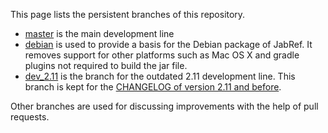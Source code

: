 This page lists the persistent branches of this repository.

* [master](https://github.com/JabRef/jabref/tree/master/) is the main development line
* [debian](https://github.com/JabRef/jabref/tree/debian/) is used to provide a basis for the Debian package of JabRef. It removes support for other platforms such as Mac OS X and gradle plugins not required to build the jar file.
* [dev_2.11](https://github.com/JabRef/jabref/tree/dev_2.11) is the branch for the outdated 2.11 development line. This branch is kept for the [CHANGELOG of version 2.11 and before](https://github.com/JabRef/jabref/blob/dev_2.11/CHANGELOG).

Other branches are used for discussing improvements with the help of pull requests.